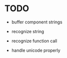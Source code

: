 # TODO

- buffer component strings
- recognize string
- recognize function call

- handle unicode properly